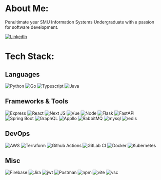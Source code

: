 # About Me:
Penultimate year SMU Information Systems Undergraduate with a passion for software development.

[![LinkedIn](https://img.shields.io/badge/LinkedIn-%230077B5.svg?logo=linkedin&logoColor=white)](https://linkedin.com/in/jeremychow99) 

# Tech Stack:

## Languages
![Python](https://img.shields.io/badge/python-3670A0?style=for-the-badge&logo=python&logoColor=ffdd54) ![Go](https://img.shields.io/badge/go-%2300ADD8.svg?style=for-the-badge&logo=go&logoColor=white) ![Typescript](https://img.shields.io/badge/TypeScript-007ACC?style=for-the-badge&logo=typescript&logoColor=white) ![Java](https://img.shields.io/badge/java-%23ED8B00.svg?style=for-the-badge&logo=openjdk&logoColor=white)

## Frameworks & Tools
![Express](https://img.shields.io/badge/express-%23404d59.svg?style=for-the-badge&logo=express&logoColor=%2361DAFB) ![React](https://img.shields.io/badge/react-%2320232a.svg?style=for-the-badge&logo=react&logoColor=%2361DAFB) ![Next JS](https://img.shields.io/badge/Next-black?style=for-the-badge&logo=next.js&logoColor=white) ![Vue](https://img.shields.io/badge/vue-%2335495e.svg?style=for-the-badge&logo=vuedotjs&logoColor=%234FC08D) ![Node](https://img.shields.io/badge/Node%20js-339933?style=for-the-badge&logo=nodedotjs&logoColor=white) ![Flask](https://img.shields.io/badge/flask-%23000.svg?style=for-the-badge&logo=flask&logoColor=white) ![FastAPI](https://img.shields.io/badge/FastAPI-005571?style=for-the-badge&logo=fastapi) ![Spring Boot](https://img.shields.io/badge/Spring_Boot-F2F4F9?style=for-the-badge&logo=spring-boot) ![GraphQL](https://img.shields.io/badge/-GraphQL-E10098?style=for-the-badge&logo=graphql&logoColor=white) ![Appllo](https://img.shields.io/badge/-Apollo-311C87?style=for-the-badge&logo=apollo-graphql) ![RabbitMQ](https://img.shields.io/badge/Rabbitmq-FF6600?style=for-the-badge&logo=rabbitmq&logoColor=white) ![mysql](https://img.shields.io/badge/MySQL-005C84?style=for-the-badge&logo=mysql&logoColor=white) ![redis](https://img.shields.io/badge/redis-%23DD0031.svg?&style=for-the-badge&logo=redis&logoColor=white)

## DevOps
 ![AWS](https://img.shields.io/badge/AWS-%23FF9900.svg?style=for-the-badge&logo=amazon-aws&logoColor=white) ![Terraform](https://img.shields.io/badge/terraform-%235835CC.svg?style=for-the-badge&logo=terraform&logoColor=white) ![Github Actions](https://img.shields.io/badge/GitHub_Actions-2088FF?style=for-the-badge&logo=github-actions&logoColor=white) ![GitLab CI](https://img.shields.io/badge/gitlab%20ci-%23181717.svg?style=for-the-badge&logo=gitlab) ![Docker](https://img.shields.io/badge/docker-%230db7ed.svg?style=for-the-badge&logo=docker&logoColor=white) ![Kubernetes](https://img.shields.io/badge/kubernetes-%23326ce5.svg?style=for-the-badge&logo=kubernetes&logoColor=white)

## Misc
![Firebase](https://img.shields.io/badge/firebase-ffca28?style=for-the-badge&logo=firebase&logoColor=black) ![Jira](https://img.shields.io/badge/Jira-0052CC?style=for-the-badge&logo=Jira&logoColor=white) ![jwt](https://img.shields.io/badge/JWT-000000?style=for-the-badge&logo=JSON%20web%20tokens&logoColor=white) ![Postman](https://img.shields.io/badge/Postman-FF6C37?style=for-the-badge&logo=Postman&logoColor=white) ![npm](https://img.shields.io/badge/npm-CB3837?style=for-the-badge&logo=npm&logoColor=white) ![vite](https://img.shields.io/badge/Vite-B73BFE?style=for-the-badge&logo=vite&logoColor=FFD62E) ![vsc](https://img.shields.io/badge/VSCode-0078D4?style=for-the-badge&logo=visual%20studio%20code&logoColor=white)
